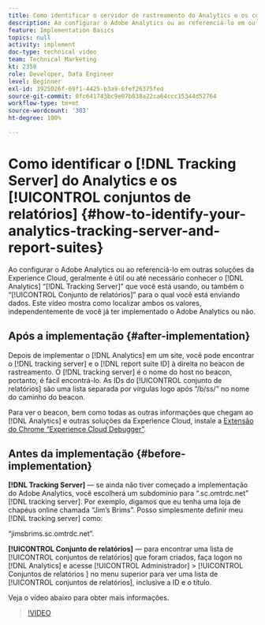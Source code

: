 ```yaml
---
title: Como identificar o servidor de rastreamento do Analytics e os conjuntos de relatórios
description: Ao configurar o Adobe Analytics ou ao referenciá-lo em outras soluções da Experience Cloud, geralmente é útil ou até necessário conhecer o “Servidor de rastreamento” do Analytics que você está usando, ou também o “Conjunto de relatórios” para o qual você está enviando dados. Este vídeo mostra como localizar ambos os valores, independentemente de você já ter implementado o Adobe Analytics ou não.
feature: Implementation Basics
topics: null
activity: implement
doc-type: technical video
team: Technical Marketing
kt: 2358
role: Developer, Data Engineer
level: Beginner
exl-id: 3925026f-69f1-4425-b3a9-6fef26375fed
source-git-commit: 8fc641743bc9e07b838a22ca64ccc15344d52764
workflow-type: tm+mt
source-wordcount: '303'
ht-degree: 100%

---
```


# Como identificar o [!DNL Tracking Server] do Analytics e os [!UICONTROL conjuntos de relatórios] {#how-to-identify-your-analytics-tracking-server-and-report-suites}

Ao configurar o Adobe Analytics ou ao referenciá-lo em outras soluções da Experience Cloud, geralmente é útil ou até necessário conhecer o [!DNL Analytics] “[!DNL Tracking Server]” que você está usando, ou também o “[!UICONTROL Conjunto de relatórios]” para o qual você está enviando dados. Este vídeo mostra como localizar ambos os valores, independentemente de você já ter implementado o Adobe Analytics ou não.

## Após a implementação {#after-implementation}

Depois de implementar o [!DNL Analytics] em um site, você pode encontrar o [!DNL tracking server] e o [!DNL report suite ID] à direita no beacon de rastreamento. O [!DNL tracking server] é o nome do host no beacon, portanto, é fácil encontrá-lo. As IDs do [!UICONTROL conjunto de relatórios] são uma lista separada por vírgulas logo após “/b/ss/” no nome do caminho do beacon.

Para ver o beacon, bem como todas as outras informações que chegam ao [!DNL Analytics] e outras soluções da Experience Cloud, instale a [Extensão do Chrome “Experience Cloud Debugger”](https://chrome.google.com/webstore/detail/adobe-experience-cloud-de/ocdmogmohccmeicdhlhhgepeaijenapj?hl=pt-BR).

## Antes da implementação {#before-implementation}

**[!DNL Tracking Server]** — se ainda não tiver começado a implementação do Adobe Analytics, você escolherá um subdomínio para “.sc.omtrdc.net” [!DNL tracking server]. Por exemplo, digamos que eu tenha uma loja de chapéus online chamada “Jim’s Brims”. Posso simplesmente definir meu [!DNL tracking server] como:

“jimsbrims.sc.omtrdc.net”.

**[!UICONTROL Conjunto de relatórios]** — para encontrar uma lista de [!UICONTROL conjuntos de relatórios] que foram criados, faça logon no [!DNL Analytics] e acesse [!UICONTROL Administrador] > [!UICONTROL Conjuntos de relatórios ] no menu superior para ver uma lista de [!UICONTROL conjuntos de relatórios], inclusive a ID e o título.

Veja o vídeo abaixo para obter mais informações.

>[!VIDEO](https://video.tv.adobe.com/v/26061/?quality=12&learn=on)
